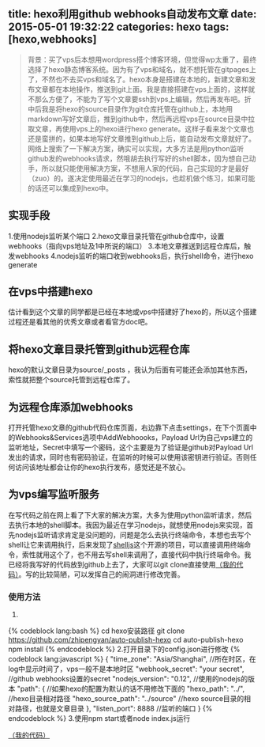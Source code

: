 title: hexo利用github webhooks自动发布文章
date: 2015-05-01 19:32:22
categories: hexo
tags: [hexo,webhooks]
---
>背景：买了vps后本想用wordpress搭个博客环境，但觉得wp太重了，最终选择了hexo静态博客系统。因为有了vps和域名，就不想托管在gitpages上了，不然也不去买vps和域名了。hexo本身是搭建在本地的，新建文章和发布文章都在本地操作，推送到git上面。我是直接搭建在vps上面的，这样就不那么方便了，不能为了写个文章要ssh到vps上编辑，然后再发布吧。折中后我是将hexo的source目录作为git仓库托管在github上，本地用markdown写好文章后，推到github中，然后再远程vps在source目录中拉取文章，再使用vps上的hexo进行hexo generate。这样子看来发个文章也还是蛮拼的，如果本地写好文章推到github上后，能自动发布文章就好了。网络上搜索了一下解决方案，确实可以实现，大多方法是用python监听github发的webhooks请求，然哦胡去执行写好的shell脚本，因为想自己动手，所以就只能使用解决方案，不想用人家的代码，自己实现的才是最好（zuo）的。遂决定使用最近在学习的nodejs，也趁机做个练习，如果可能的话还可以集成到hexo中。

## 实现手段
1.使用nodejs监听某个端口<!--more-->
2.hexo文章目录托管在github仓库中，设置webhooks（指向vps地址及1中所说的端口）
3.本地文章推送到远程仓库后，触发webhooks
4.nodejs监听的端口收到webhooks后，执行shell命令，进行hexo generate

## 在vps中搭建hexo
估计看到这个文章的同学都是已经在本地或vps中搭建好了hexo的，所以这个搭建过程还是看其他的优秀文章或者看官方doc吧。

## 将hexo文章目录托管到github远程仓库
hexo的默认文章目录为source/_posts ，我认为后面有可能还会添加其他东西，索性就把整个source托管到远程仓库了。

## 为远程仓库添加webhooks
打开托管hexo文章的github代码仓库页面，右边靠下点击settings，在下个页面中的Webhooks&Services选项中AddWebhoooks，Payload Url为自己vps建立的监听地址，Secret中填写一个密码，这个主要是为了验证是github对Payload Url发出的请求，同时也有密码验证，在监听的时候可以使用该密钥进行验证。否则任何访问该地址都会让你的hexo执行发布，感觉还是不放心。

## 为vps编写监听服务
在写代码之前在网上看了下大家的解决方案，大多为使用python监听请求，然后去执行本地的shell脚本。我因为最近在学习nodejs，就想使用nodejs来实现，首先nodejs监听请求肯定是没问题的，问题是怎么去执行终端命令，本想也去写个shell让它来调用执行，后来发现了[shelljs](https://github.com/arturadib/shelljs)这个开源的项目，可以直接调用终端命令，索性就用这个了，也不用去写shell来调用了，直接代码中执行终端命令。我已经将我写好的代码放到github上去了，大家可以git clone直接使用[（我的代码）](https://github.com/zhipengyan/auto-publish-hexo)。写的比较简陋，可以发挥自己的闹洞进行修改完善。
### 使用方法
1.
{% codeblock lang:bash %}
cd hexo安装路径
git clone https://github.com/zhipengyan/auto-publish-hexo
cd auto-publish-hexo
npm install
{% endcodeblock %}
2.打开目录下的config.json进行修改
{% codeblock lang:javascript %}
{
     "time_zone": "Asia/Shanghai", //所在时区，在log中显示时间了，vps一般不是本地时区
     "webhook_secret": "your secret", //github webhooks设置的secret
     "nodejs_version": "0.12", //使用的nodejs的版本
     "path": { //如果hexo的配置为默认的话不用修改下面的
       "hexo_path": "../", //hexo目录相对路径
       "hexo_source_path": "../source" //hexo source目录的相对路径，也就是文章目录
     },
     "listen_port": 8888 //监听的端口
}
{% endcodeblock %}
3.使用npm start或者node index.js运行

[（我的代码）](https://github.com/zhipengyan/auto-publish-hexo)
